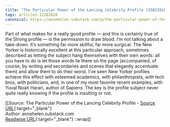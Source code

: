```yaml
---
title: "The Particular Power of the Lancing Celebrity Profile (258228160)"
tags: articles-12261824
canonical: https://annehelen.substack.com/p/the-particular-power-of-the-lancing?token=eyJ1c2VyX2lkIjoxMDM2MjA0MSwiXyI6IlBkeFJNIiwiaWF0IjoxNjM5MzM3Nzk0LCJleHAiOjE2MzkzNDEzOTQsImlzcyI6InB1Yi0yNDUwIiwic3ViIjoicG9zdC1yZWFjdGlvbiJ9.0wjlHDBDtMDaR5i8J-vqC7LGCcINThZBDFCCxOsLeos
---
```


Part of what makes for a really good profile — and this is certainly true of the Strong profile — is the permission to draw blood. I’m not talking about a take-down. It’s something far more skillful, far more surgical. The New Yorker is historically excellent at this particular approach, sometimes described as letting the subject hang themselves with their own words: all you have to do is let those words lie there on the page (accompanied, of course, by writing and secondaries and scenes that elegantly accentuate them) and allow them to do their worst. I’ve seen New Yorker profiles achieve this effect with esteemed academics, with philanthropists, with tech bros, with politicians, and, in one of my most favorite recent examples, with Yuval Noah Harari, author of Sapiens. The key is the profile subject never quite really knowing if the profile is insulting or not.


[[_Source_: The Particular Power of the Lancing Celebrity Profile - [Source URL](https://annehelen.substack.com/p/the-particular-power-of-the-lancing?token=eyJ1c2VyX2lkIjoxMDM2MjA0MSwiXyI6IlBkeFJNIiwiaWF0IjoxNjM5MzM3Nzk0LCJleHAiOjE2MzkzNDEzOTQsImlzcyI6InB1Yi0yNDUwIiwic3ViIjoicG9zdC1yZWFjdGlvbiJ9.0wjlHDBDtMDaR5i8J-vqC7LGCcINThZBDFCCxOsLeos){:target="_blank"}<br>
_Author_: annehelen.substack.com<br>
[Readwise URL](https://readwise.io/open/258228160){:target="_blank"}
::wrap]]